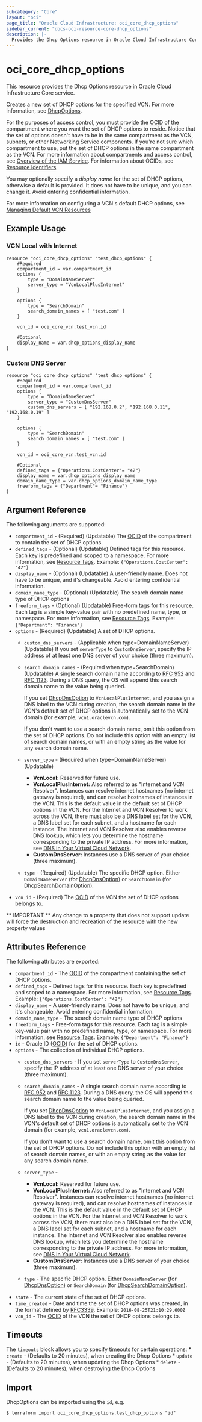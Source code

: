 ```yaml
---
subcategory: "Core"
layout: "oci"
page_title: "Oracle Cloud Infrastructure: oci_core_dhcp_options"
sidebar_current: "docs-oci-resource-core-dhcp_options"
description: |-
  Provides the Dhcp Options resource in Oracle Cloud Infrastructure Core service
---
```


# oci_core_dhcp_options
This resource provides the Dhcp Options resource in Oracle Cloud Infrastructure Core service.

Creates a new set of DHCP options for the specified VCN. For more information, see
[DhcpOptions](https://docs.cloud.oracle.com/iaas/api/#/en/iaas/latest/DhcpOptions/).

For the purposes of access control, you must provide the [OCID](https://docs.cloud.oracle.com/iaas/Content/General/Concepts/identifiers.htm) of the compartment where you want the set of
DHCP options to reside. Notice that the set of options doesn't have to be in the same compartment as the VCN,
subnets, or other Networking Service components. If you're not sure which compartment to use, put the set
of DHCP options in the same compartment as the VCN. For more information about compartments and access control, see
[Overview of the IAM Service](https://docs.cloud.oracle.com/iaas/Content/Identity/Concepts/overview.htm). For information about OCIDs, see
[Resource Identifiers](https://docs.cloud.oracle.com/iaas/Content/General/Concepts/identifiers.htm).

You may optionally specify a *display name* for the set of DHCP options, otherwise a default is provided.
It does not have to be unique, and you can change it. Avoid entering confidential information.

For more information on configuring a VCN's default DHCP options, see [Managing Default VCN Resources](/docs/providers/oci/guides/managing_default_resources.html)

## Example Usage

### VCN Local with Internet

```hcl
resource "oci_core_dhcp_options" "test_dhcp_options" {
	#Required
	compartment_id = var.compartment_id
	options {
        type = "DomainNameServer"
        server_type = "VcnLocalPlusInternet"
	}
	
    options {
        type = "SearchDomain"
        search_domain_names = [ "test.com" ]
    }
	
	vcn_id = oci_core_vcn.test_vcn.id

	#Optional
	display_name = var.dhcp_options_display_name
}
```

### Custom DNS Server

```hcl
resource "oci_core_dhcp_options" "test_dhcp_options" {
	#Required
	compartment_id = var.compartment_id
	options {
        type = "DomainNameServer"
        server_type = "CustomDnsServer"
        custom_dns_servers = [ "192.168.0.2", "192.168.0.11", "192.168.0.19" ]
	}
	
    options {
        type = "SearchDomain"
        search_domain_names = [ "test.com" ]
    }
	
	vcn_id = oci_core_vcn.test_vcn.id

	#Optional
	defined_tags = {"Operations.CostCenter"= "42"}
	display_name = var.dhcp_options_display_name
	domain_name_type = var.dhcp_options_domain_name_type
	freeform_tags = {"Department"= "Finance"}
}
```

## Argument Reference

The following arguments are supported:

* `compartment_id` - (Required) (Updatable) The [OCID](https://docs.cloud.oracle.com/iaas/Content/General/Concepts/identifiers.htm) of the compartment to contain the set of DHCP options.
* `defined_tags` - (Optional) (Updatable) Defined tags for this resource. Each key is predefined and scoped to a namespace. For more information, see [Resource Tags](https://docs.cloud.oracle.com/iaas/Content/General/Concepts/resourcetags.htm).  Example: `{"Operations.CostCenter": "42"}` 
* `display_name` - (Optional) (Updatable) A user-friendly name. Does not have to be unique, and it's changeable. Avoid entering confidential information. 
* `domain_name_type` - (Optional) (Updatable) The search domain name type of DHCP options
* `freeform_tags` - (Optional) (Updatable) Free-form tags for this resource. Each tag is a simple key-value pair with no predefined name, type, or namespace. For more information, see [Resource Tags](https://docs.cloud.oracle.com/iaas/Content/General/Concepts/resourcetags.htm).  Example: `{"Department": "Finance"}` 
* `options` - (Required) (Updatable) A set of DHCP options.
	* `custom_dns_servers` - (Applicable when type=DomainNameServer) (Updatable) If you set `serverType` to `CustomDnsServer`, specify the IP address of at least one DNS server of your choice (three maximum). 
	* `search_domain_names` - (Required when type=SearchDomain) (Updatable) A single search domain name according to [RFC 952](https://tools.ietf.org/html/rfc952) and [RFC 1123](https://tools.ietf.org/html/rfc1123). During a DNS query, the OS will append this search domain name to the value being queried.

		If you set [DhcpDnsOption](https://docs.cloud.oracle.com/iaas/api/#/en/iaas/latest/DhcpDnsOption/) to `VcnLocalPlusInternet`, and you assign a DNS label to the VCN during creation, the search domain name in the VCN's default set of DHCP options is automatically set to the VCN domain (for example, `vcn1.oraclevcn.com`).

		If you don't want to use a search domain name, omit this option from the set of DHCP options. Do not include this option with an empty list of search domain names, or with an empty string as the value for any search domain name. 
	* `server_type` - (Required when type=DomainNameServer) (Updatable) 
		* **VcnLocal:** Reserved for future use.
		* **VcnLocalPlusInternet:** Also referred to as "Internet and VCN Resolver". Instances can resolve internet hostnames (no internet gateway is required), and can resolve hostnames of instances in the VCN. This is the default value in the default set of DHCP options in the VCN. For the Internet and VCN Resolver to work across the VCN, there must also be a DNS label set for the VCN, a DNS label set for each subnet, and a hostname for each instance. The Internet and VCN Resolver also enables reverse DNS lookup, which lets you determine the hostname corresponding to the private IP address. For more information, see [DNS in Your Virtual Cloud Network](https://docs.cloud.oracle.com/iaas/Content/Network/Concepts/dns.htm).
		* **CustomDnsServer:** Instances use a DNS server of your choice (three maximum). 
	* `type` - (Required) (Updatable) The specific DHCP option. Either `DomainNameServer` (for [DhcpDnsOption](https://docs.cloud.oracle.com/iaas/api/#/en/iaas/latest/DhcpDnsOption/)) or `SearchDomain` (for [DhcpSearchDomainOption](https://docs.cloud.oracle.com/iaas/api/#/en/iaas/latest/DhcpSearchDomainOption/)). 
* `vcn_id` - (Required) The [OCID](https://docs.cloud.oracle.com/iaas/Content/General/Concepts/identifiers.htm) of the VCN the set of DHCP options belongs to.


** IMPORTANT **
Any change to a property that does not support update will force the destruction and recreation of the resource with the new property values

## Attributes Reference

The following attributes are exported:

* `compartment_id` - The [OCID](https://docs.cloud.oracle.com/iaas/Content/General/Concepts/identifiers.htm) of the compartment containing the set of DHCP options.
* `defined_tags` - Defined tags for this resource. Each key is predefined and scoped to a namespace. For more information, see [Resource Tags](https://docs.cloud.oracle.com/iaas/Content/General/Concepts/resourcetags.htm).  Example: `{"Operations.CostCenter": "42"}` 
* `display_name` - A user-friendly name. Does not have to be unique, and it's changeable. Avoid entering confidential information. 
* `domain_name_type` - The search domain name type of DHCP options
* `freeform_tags` - Free-form tags for this resource. Each tag is a simple key-value pair with no predefined name, type, or namespace. For more information, see [Resource Tags](https://docs.cloud.oracle.com/iaas/Content/General/Concepts/resourcetags.htm).  Example: `{"Department": "Finance"}` 
* `id` - Oracle ID ([OCID](https://docs.cloud.oracle.com/iaas/Content/General/Concepts/identifiers.htm)) for the set of DHCP options.
* `options` - The collection of individual DHCP options.
	* `custom_dns_servers` - If you set `serverType` to `CustomDnsServer`, specify the IP address of at least one DNS server of your choice (three maximum). 
	* `search_domain_names` - A single search domain name according to [RFC 952](https://tools.ietf.org/html/rfc952) and [RFC 1123](https://tools.ietf.org/html/rfc1123). During a DNS query, the OS will append this search domain name to the value being queried.

		If you set [DhcpDnsOption](https://docs.cloud.oracle.com/iaas/api/#/en/iaas/latest/DhcpDnsOption/) to `VcnLocalPlusInternet`, and you assign a DNS label to the VCN during creation, the search domain name in the VCN's default set of DHCP options is automatically set to the VCN domain (for example, `vcn1.oraclevcn.com`).

		If you don't want to use a search domain name, omit this option from the set of DHCP options. Do not include this option with an empty list of search domain names, or with an empty string as the value for any search domain name. 
	* `server_type` - 
		* **VcnLocal:** Reserved for future use.
		* **VcnLocalPlusInternet:** Also referred to as "Internet and VCN Resolver". Instances can resolve internet hostnames (no internet gateway is required), and can resolve hostnames of instances in the VCN. This is the default value in the default set of DHCP options in the VCN. For the Internet and VCN Resolver to work across the VCN, there must also be a DNS label set for the VCN, a DNS label set for each subnet, and a hostname for each instance. The Internet and VCN Resolver also enables reverse DNS lookup, which lets you determine the hostname corresponding to the private IP address. For more information, see [DNS in Your Virtual Cloud Network](https://docs.cloud.oracle.com/iaas/Content/Network/Concepts/dns.htm).
		* **CustomDnsServer:** Instances use a DNS server of your choice (three maximum). 
	* `type` - The specific DHCP option. Either `DomainNameServer` (for [DhcpDnsOption](https://docs.cloud.oracle.com/iaas/api/#/en/iaas/latest/DhcpDnsOption/)) or `SearchDomain` (for [DhcpSearchDomainOption](https://docs.cloud.oracle.com/iaas/api/#/en/iaas/latest/DhcpSearchDomainOption/)). 
* `state` - The current state of the set of DHCP options.
* `time_created` - Date and time the set of DHCP options was created, in the format defined by [RFC3339](https://tools.ietf.org/html/rfc3339).  Example: `2016-08-25T21:10:29.600Z` 
* `vcn_id` - The [OCID](https://docs.cloud.oracle.com/iaas/Content/General/Concepts/identifiers.htm) of the VCN the set of DHCP options belongs to.

## Timeouts

The `timeouts` block allows you to specify [timeouts](https://registry.terraform.io/providers/hashicorp/oci/latest/docs/guides/changing_timeouts) for certain operations:
	* `create` - (Defaults to 20 minutes), when creating the Dhcp Options
	* `update` - (Defaults to 20 minutes), when updating the Dhcp Options
	* `delete` - (Defaults to 20 minutes), when destroying the Dhcp Options


## Import

DhcpOptions can be imported using the `id`, e.g.

```
$ terraform import oci_core_dhcp_options.test_dhcp_options "id"
```

